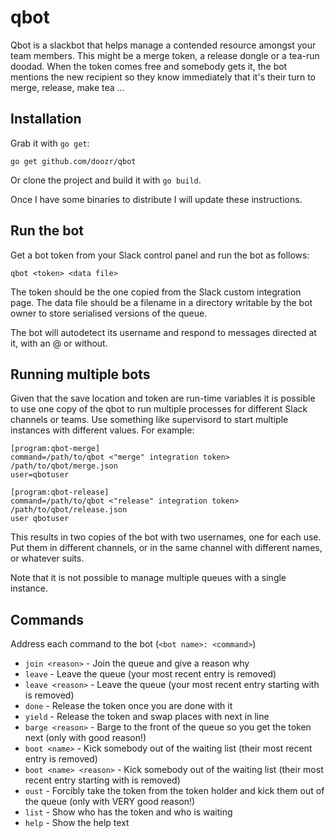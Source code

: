 # qbot

Qbot is a slackbot that helps manage a contended resource amongst your team members. This might be a merge token,
a release dongle or a tea-run doodad. When the token comes free and somebody gets it, the bot mentions the new
recipient so they know immediately that it's their turn to merge, release, make tea ...

## Installation

Grab it with `go get`:

    go get github.com/doozr/qbot

Or clone the project and build it with `go build`.

Once I have some binaries to distribute I will update these instructions.

## Run the bot

Get a bot token from your Slack control panel and run the bot as follows:

    qbot <token> <data file>

The token should be the one copied from the Slack custom integration page. The data file should be a filename in a
directory writable by the bot owner to store serialised versions of the queue.

The bot will autodetect its username and respond to messages directed at it, with an @ or without.

## Running multiple bots

Given that the save location and token are run-time variables it is possible to use one copy of the qbot to run
multiple processes for different Slack channels or teams. Use something like supervisord to start multiple instances
with different values. For example:

    [program:qbot-merge]
    command=/path/to/qbot <"merge" integration token> /path/to/qbot/merge.json
    user=qbotuser

    [program:qbot-release]
    command=/path/to/qbot <"release" integration token> /path/to/qbot/release.json
    user qbotuser

This results in two copies of the bot with two usernames, one for each use. Put them in different channels, or in
the same channel with different names, or whatever suits.

Note that it is not possible to manage multiple queues with a single instance.

## Commands

Address each command to the bot (`<bot name>: <command>`)

* `join <reason>` - Join the queue and give a reason why
* `leave` - Leave the queue (your most recent entry is removed)
* `leave <reason>` - Leave the queue (your most recent entry starting with <reason> is removed)
* `done` - Release the token once you are done with it
* `yield` - Release the token and swap places with next in line
* `barge <reason>` - Barge to the front of the queue so you get the token next (only with good reason!)
* `boot <name>` - Kick somebody out of the waiting list (their most recent entry is removed)
* `boot <name> <reason>` - Kick somebody out of the waiting list (their most recent entry starting with <reason> is removed)
* `oust` - Forcibly take the token from the token holder and kick them out of the queue (only with VERY good reason!)
* `list` - Show who has the token and who is waiting
* `help` - Show the help text
